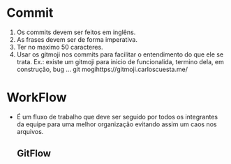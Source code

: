 # Commit

1. Os commits devem ser feitos em inglêns.
2. As frases devem ser de forma imperativa.
3. Ter no maximo 50 caracteres.
4. Usar os gitmoji nos commits para facilitar o entendimento do que ele se trata. Ex.: existe um gitmoji para inicio de funcionalida, termino dela, em construção, bug ...
git mogihttps://gitmoji.carloscuesta.me/


# WorkFlow
- É um fluxo de trabalho que deve ser seguido por todos os integrantes da equipe para uma melhor organização evitando assim um caos nos arquivos.

  ## GitFlow
  